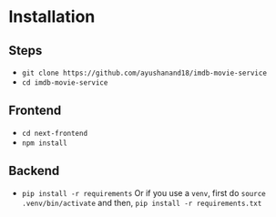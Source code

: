 # Installation

## Steps
* `git clone https://github.com/ayushanand18/imdb-movie-service`
* `cd imdb-movie-service`

## Frontend
* `cd next-frontend`
* `npm install`

## Backend
* `pip install -r requirements`
    Or if you use a `venv`, first do `source .venv/bin/activate` and then, `pip install -r requirements.txt`
